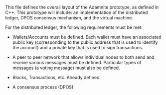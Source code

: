 This file defines the overall layout of the Adamnite prototype, as defined in C++. This prototype will include: an implementation of the distributed ledger, DPOS consensus mechanism, and the virtual machine.

For the distributed ledger, the following requirements must be met:

* Wallets/Accounts must be defined. Each wallet must have an associated public key (corresponding to the public address that is used to identify the account) and a private key that is used to sign transactions.

* A peer to peer network that allows individual nodes to both send and receive various messages must be defined. Particular types of messages (a voting message) must also be defined.

* Blocks, Transactions, etc. Already defined.

* A consensus process (DPOS)

